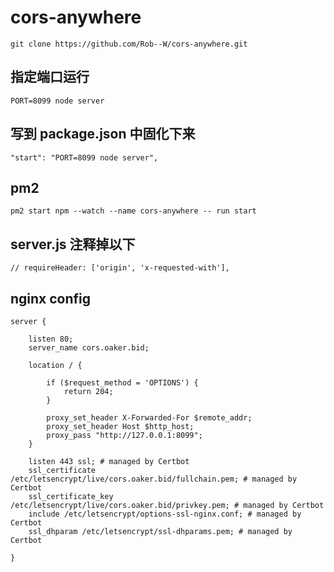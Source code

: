 # cors-anywhere

```
git clone https://github.com/Rob--W/cors-anywhere.git
```

## 指定端口运行
```
PORT=8099 node server
```

## 写到 package.json 中固化下来
```
"start": "PORT=8099 node server",
```

## pm2
```
pm2 start npm --watch --name cors-anywhere -- run start
```

## server.js 注释掉以下
```
// requireHeader: ['origin', 'x-requested-with'],
```

## nginx config

```config
server {

	listen 80;
	server_name cors.oaker.bid;

	location / {

		if ($request_method = 'OPTIONS') {
			return 204;
		}

		proxy_set_header X-Forwarded-For $remote_addr;
		proxy_set_header Host $http_host;
		proxy_pass "http://127.0.0.1:8099";
	}

	listen 443 ssl; # managed by Certbot
	ssl_certificate /etc/letsencrypt/live/cors.oaker.bid/fullchain.pem; # managed by Certbot
	ssl_certificate_key /etc/letsencrypt/live/cors.oaker.bid/privkey.pem; # managed by Certbot
	include /etc/letsencrypt/options-ssl-nginx.conf; # managed by Certbot
	ssl_dhparam /etc/letsencrypt/ssl-dhparams.pem; # managed by Certbot

}
```
